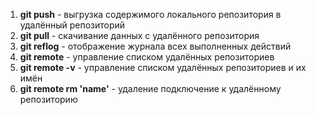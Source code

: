 1. **git push** - выгрузка содержимого локального репозитория в удалённый репозиторий
2. **git pull** - скачивание данных с удалённого репозитория
3. **git reflog** - отображение журнала всех выполненных действий
4. **git remote** - управление списком удалённых репозиториев
5. **git remote -v** - управление списком удалённых репозиториев и их имён
6. **git remote rm 'name'** - удаление подключение к удалённому репозиторию